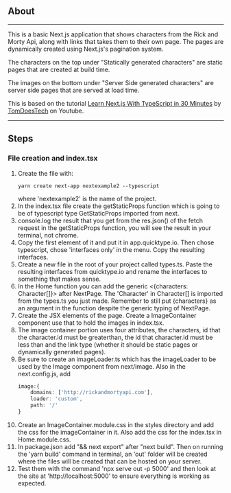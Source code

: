 ## About
---

This is a basic Next.js application that shows characters from the Rick and Morty Api, along with links that takes them to their own page. The pages are dynamically created using Next.js's pagination system.

The characters on the top under "Statically generated characters" are static pages that are created at build time.

The images on the bottom under "Server Side generated characters" are server side pages that are served at load time.

This is based on the tutorial [Learn Next.js With TypeScript in 30 Minutes](https://www.youtube.com/watch?v=OTuHnVvxTDs) by [TomDoesTech](https://www.youtube.com/c/TomDoesTech) on Youtube.

---
## Steps

### File creation and index.tsx

1. Create the file with: 
    ```
    yarn create next-app nextexample2 --typescript
    ```
    where 'nextexample2' is the name of the project.
1. In the index.tsx file create the getStaticProps function which is going to be of typescript type GetStaticProps imported from next.
1. console.log the result that you get from the res.json() of the fetch request in the getStaticProps function, you will see the result in your terminal, not chrome.
1. Copy the first element of it and put it in app.quicktype.io. Then chose typescript, chose 'interfaces only' in the menu. Copy the resulting interfaces.
1. Create a new file in the root of your project called types.ts. Paste the resulting interfaces from quicktype.io and rename the interfaces to something that makes sense. 
1. In the Home function you can add the generic <{characters: Character[]}> after NextPage. The 'Character' in Character[] is imported from the types.ts you just made. Remember to still put {characters} as an argument in the function despite the generic typing of NextPage.
1. Create the JSX elements of the page. Create a ImageContainer component use that to hold the images in index.tsx.
1. The image container portion uses four attributes, the characters, id that the character.id must be greaterthan, the id that character.id must be less than and the link type (whether it should be static pages or dynamically generated pages).
1. Be sure to create an imageLoader.ts which has the imageLoader to be used by the Image component from next/image. Also in the next.config.js, add
    ```typescript
    image:{
        domains: ['http://rickandmortyapi.com'],
        loader: 'custom',
        path: '/'
    }
    ```
1. Create an ImageContainer.module.css in the styles directory and add the css for the imageContainer in it. Also add the css for the index.tsx in Home.module.css. 
1. In package.json add "&& next export" after "next build". Then on running the 'yarn build' command in terminal, an 'out' folder will be created where the files will be created that can be hosted on your server.
1. Test them with the command 'npx serve out -p 5000' and then look at the site at 'http://localhost:5000' to ensure everything is working as expected.
